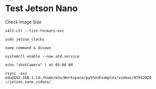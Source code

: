 # Test Jetson Nano

Check Image Size
```
v4l2-ctl --list-formats-ext
```


```
sudo jetson_clocks
```

```
some_command & disown
```

```
systemctl enable --now atd.service
```

```
echo "shotCamera" | at 05:00 AM
```

```
rsync -avz edu@192.168.1.14:/home/edu/Workspace/pythonExamples/videos/07042020 ~/jetson_nano_videos/
```
